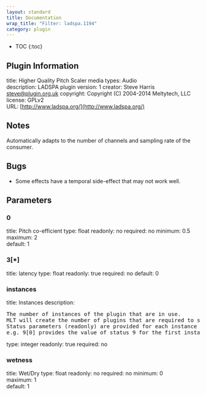 ```yaml
---
layout: standard
title: Documentation
wrap_title: "Filter: ladspa.1194"
category: plugin
---
```

* TOC
{:toc}

## Plugin Information

title: Higher Quality Pitch Scaler
media types:
Audio  
description: LADSPA plugin
version: 1
creator: Steve Harris <steve@plugin.org.uk>
copyright: Copyright (C) 2004-2014 Meltytech, LLC  
license: GPLv2  
URL: [http://www.ladspa.org/](http://www.ladspa.org/)  

## Notes

Automatically adapts to the number of channels and sampling rate of the consumer.

## Bugs

* Some effects have a temporal side-effect that may not work well.


## Parameters

### 0

title: Pitch co-efficient  type: float
readonly: no
required: no
minimum: 0.5  
maximum: 2  
default: 1  

### 3[*]

title: latency  type: float
readonly: true
required: no
default: 0  

### instances

title: Instances  description:
<pre>
The number of instances of the plugin that are in use.
MLT will create the number of plugins that are required to support the number of audio channels.
Status parameters (readonly) are provided for each instance and are accessed by specifying the instance number after the identifier (starting at zero).
e.g. 9[0] provides the value of status 9 for the first instance.
</pre>
type: integer
readonly: true
required: no

### wetness

title: Wet/Dry  type: float
readonly: no
required: no
minimum: 0  
maximum: 1  
default: 1  

